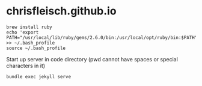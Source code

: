 # chrisfleisch.github.io

```
brew install ruby
echo 'export PATH="/usr/local/lib/ruby/gems/2.6.0/bin:/usr/local/opt/ruby/bin:$PATH"' >> ~/.bash_profile
source ~/.bash_profile
```

Start up server in code directory (pwd cannot have spaces or special characters in it)
```
bundle exec jekyll serve
```
